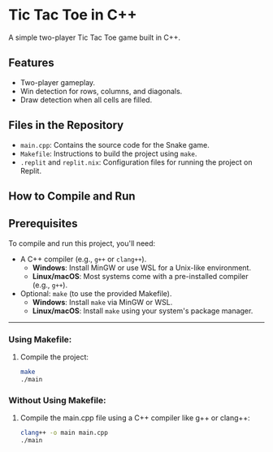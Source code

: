 # Tic Tac Toe in C++

A simple two-player Tic Tac Toe game built in C++.
## Features
- Two-player gameplay.
- Win detection for rows, columns, and diagonals.
- Draw detection when all cells are filled.


## Files in the Repository

- `main.cpp`: Contains the source code for the Snake game.
- `Makefile`: Instructions to build the project using `make`.
- `.replit` and `replit.nix`: Configuration files for running the project on Replit.

## How to Compile and Run

## Prerequisites

To compile and run this project, you'll need:

- A C++ compiler (e.g., `g++` or `clang++`).
  - **Windows**: Install MinGW or use WSL for a Unix-like environment.
  - **Linux/macOS**: Most systems come with a pre-installed compiler (e.g., `g++`).
- Optional: `make` (to use the provided Makefile).
  - **Windows**: Install `make` via MinGW or WSL.
  - **Linux/macOS**: Install `make` using your system's package manager.

---


### Using Makefile:
1. Compile the project:
   ```bash
   make
   ./main
### Without Using Makefile:
1. Compile the main.cpp file using a C++ compiler like g++ or clang++:
    ```bash
   clang++ -o main main.cpp
    ./main
